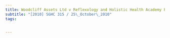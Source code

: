 ```yaml
---
title: Woodcliff Assets Ltd v Reflexology and Holistic Health Academy Pte Ltd and others 
subtitle: "[2010] SGHC 315 / 25\_October\_2010"
tags:


---
```


